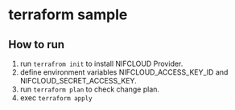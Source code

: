 # terraform sample

## How to run
1. run `terrafrom init` to install NIFCLOUD Provider.
2. define environment variables NIFCLOUD_ACCESS_KEY_ID and NIFCLOUD_SECRET_ACCESS_KEY. 
3. run `terraform plan` to check change plan.
4. exec `terraform apply`

